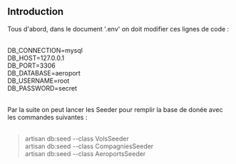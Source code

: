 ## Introduction

Tous d'abord, dans le document '.env' on doit modifier ces lignes de code :<br><br>

DB_CONNECTION=mysql<br>
DB_HOST=127.0.0.1<br>
DB_PORT=3306<br>
DB_DATABASE=aeroport<br>
DB_USERNAME=root<br>
DB_PASSWORD=secret<br><br>

Par la suite on peut lancer les Seeder pour remplir la base de donée avec les commandes suivantes :<br><br>

> artisan db:seed --class VolsSeeder<br>
> artisan db:seed --class CompagniesSeeder<br>
> artisan db:seed --class AeroportsSeeder<br>
